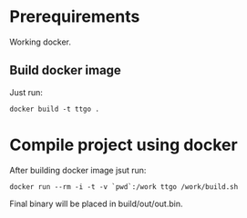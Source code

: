 # Prerequirements

Working docker.

## Build docker image
Just run: 
```
docker build -t ttgo .
```

# Compile project using docker
After building docker image jsut run:
```
docker run --rm -i -t -v `pwd`:/work ttgo /work/build.sh
```
Final binary will be placed in build/out/out.bin.